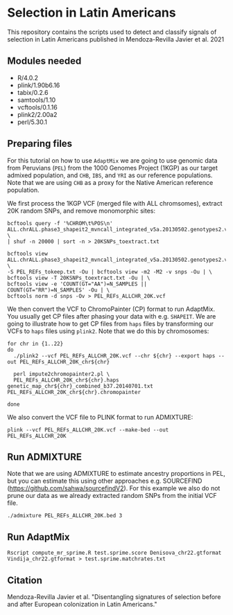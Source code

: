 # Selection in Latin Americans
This repository contains the scripts used to detect and classify signals of selection in Latin Americans published in Mendoza-Revilla Javier et al. 2021

## Modules needed
* R/4.0.2
* plink/1.90b6.16
* tabix/0.2.6
* samtools/1.10
* vcftools/0.1.16
* plink2/2.00a2
* perl/5.30.1

## Preparing files
For this tutorial on how to use `AdaptMix` we are going to use genomic data from Peruvians (`PEL`) from the 1000 Genomes Project (1KGP) as our target admixed population, and `CHB`, `IBS`, and `YRI` as our reference populations. Note that we are using `CHB` as a proxy for the Native American reference population.

We first process the 1KGP VCF (merged file with ALL chromsomes), extract 20K random SNPs, and remove monomorphic sites:

```
bcftools query -f '%CHROM\t%POS\n' ALL.chrALL.phase3_shapeit2_mvncall_integrated_v5a.20130502.genotypes2.vcf.gz \
| shuf -n 20000 | sort -n > 20KSNPs_toextract.txt

bcftools view ALL.chrALL.phase3_shapeit2_mvncall_integrated_v5a.20130502.genotypes2.vcf.gz \
-S PEL_REFs_tokeep.txt -Ou | bcftools view -m2 -M2 -v snps -Ou | \
bcftools view -T 20KSNPs_toextract.txt -Ou | \
bcftools view -e 'COUNT(GT="AA")=N_SAMPLES || COUNT(GT="RR")=N_SAMPLES' -Ou | \
bcftools norm -d snps -Ov > PEL_REFs_ALLCHR_20K.vcf
```

We then convert the VCF to ChromoPainter (CP) format to run AdaptMix. You usually get CP files after phasing your data with e.g. `SHAPEIT`. We are going to illustrate how to get CP files from `haps` files by transforming our VCFs to `haps` files using `plink2`. Note that we do this by chromosomes:

```
for chr in {1..22}
do
  ./plink2 --vcf PEL_REFs_ALLCHR_20K.vcf --chr ${chr} --export haps --out PEL_REFs_ALLCHR_20K_chr${chr}

  perl impute2chromopainter2.pl \
  PEL_REFs_ALLCHR_20K_chr${chr}.haps genetic_map_chr${chr}_combined_b37.20140701.txt PEL_REFs_ALLCHR_20K_chr${chr}.chromopainter

done
```

We also convert the VCF file to PLINK format to run ADMIXTURE:

```
plink --vcf PEL_REFs_ALLCHR_20K.vcf --make-bed --out PEL_REFs_ALLCHR_20K
```

## Run ADMIXTURE 
Note that we are using ADMIXTURE to estimate ancestry proportions in PEL, but you can estimate this using other approaches e.g. SOURCEFIND (https://github.com/sahwa/sourcefindV2). For this example we also do not prune our data as we already extracted random SNPs from the initial VCF file.

```
./admixture PEL_REFs_ALLCHR_20K.bed 3
```

## Run AdaptMix

```
Rscript compute_mr_sprime.R test.sprime.score Denisova_chr22.gtformat Vindija_chr22.gtformat > test.sprime.matchrates.txt
```

## Citation
Mendoza-Revilla Javier et al. "Disentangling signatures of selection before and after European colonization in Latin Americans." 
